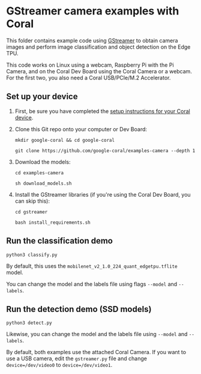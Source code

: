 # GStreamer camera examples with Coral

This folder contains example code using [GStreamer](https://github.com/GStreamer/gstreamer) to
obtain camera images and perform image classification and object detection on the Edge TPU.

This code works on Linux using a webcam, Raspberry Pi with the Pi Camera, and on the Coral Dev
Board using the Coral Camera or a webcam. For the first two, you also need a Coral
USB/PCIe/M.2 Accelerator.


## Set up your device

1.  First, be sure you have completed the [setup instructions for your Coral
    device](https://coral.ai/docs/setup/).

2.  Clone this Git repo onto your computer or Dev Board:

    ```
    mkdir google-coral && cd google-coral

    git clone https://github.com/google-coral/examples-camera --depth 1
    ```

3.  Download the models:

    ```
    cd examples-camera

    sh download_models.sh
    ```

4.  Install the GStreamer libraries (if you're using the Coral Dev Board, you can skip this):

    ```
    cd gstreamer

    bash install_requirements.sh
    ```


## Run the classification demo

```
python3 classify.py
```

By default, this uses the ```mobilenet_v2_1.0_224_quant_edgetpu.tflite``` model.

You can change the model and the labels file using flags ```--model``` and ```--labels```.


## Run the detection demo (SSD models)

```
python3 detect.py
```

Likewise, you can change the model and the labels file using ```--model``` and ```--labels```.

By default, both examples use the attached Coral Camera. If you want to use a USB camera,
edit the ```gstreamer.py``` file and change ```device=/dev/video0``` to ```device=/dev/video1```.

